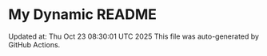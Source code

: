# My Dynamic README
Updated at: Thu Oct 23 08:30:01 UTC 2025
This file was auto-generated by GitHub Actions.
